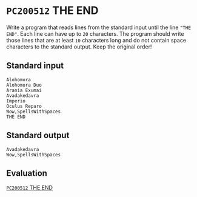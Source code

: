 # `PC200512` THE END

Write a program that reads lines from the standard input until the line `"THE END"`. Each line can have up to `20` characters. The program should write those lines that are at least `10` characters long and do not contain space characters to the standard output. Keep the original order!

## Standard input

```
Alohomora
Alohomora Duo
Arania Exumai
Avadakedavra
Imperio
Oculus Reparo
Wow,SpellsWithSpaces
THE END
```

## Standard output

```
Avadakedavra
Wow,SpellsWithSpaces
```

## Evaluation

[`PC200512` THE END](https://progcont.hu/progcont/100031?pid=200512)
